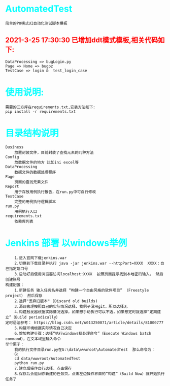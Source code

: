 # <font color=#00ffff>AutomatedTest</font>
    简单的PO模式UI自动化测试脚本模板

## <font color=#FF0000>2021-3-25 17:30:30 已增加ddt模式模板,相关代码如下:</font>
    DataProcessing => bugLogin.py 
    Page => Home => bugpz
    TestCase => login &  test_login_case
    
# <font color=#00ffff>使用说明:</font>
    需要的三方库在requirements.txt,安装方法如下:
    pip install -r requirements.txt


# <font color=#00ffff>目录结构说明</font>
```
Business 
    放置封装文件，目前封装了查找元素的几种方法
Config
    放数据文件的地方 比如ini excel等
DataProcessing
    数据文件的数据处理程序
Page
    页面的查找元素文件
Report
    用于存放用例执行报告，在run.py中可自行修改
TestCase
    完整的用例执行逻辑脚本
run.py
    用例执行入口
requirements.txt
    依赖库列表
```

# <font color=#00ffff>Jenkins 部署 以windows举例</font>
```
    1.进入官网下载jenkins.war
    2.切换到下载目录并执行 java -jar jenkins.war --httpPort=XXXX  XXXX：自己指定端口号
    3.启动好后使用浏览器访问localhost:XXXX  按照页面提示找到本地密码输入， 然后创建账号
构建配置：
    1.新建任务 输入任务名并选择 “构建一个自由风格的软件项目” （Freestyle project） 然后保存
    2.选择"丢弃旧版本" (Discard old builds)
    3.源码管理按照自己的实际情况选择，我例子没用git，所以选择无
    4.构建触发器根据实际情况选择，如果想手动执行可以不选，如果想定时就选择“定期建立”（Build periodically）
定时语法参考： https://blog.csdn.net/u013250071/article/details/81000777
    5.构建环境根据实际情况自己决定
    6.增加构建步骤：选择“执行windows批处理命令”（Execute Windows batch command），在文本域里输入命令
举个栗子：
    我的执行文件目录run.py在G:\data\wwwroot\AutomatedTest  那么命令为：
    G:
    cd data/wwwroot/AutomatedTest
    python run.py
    7.建立后操作自行选择，点击保存    
    8.保存后会返回你新建的任务页，点击左边操作界面的“构建”（Build Now）就开始执行任务了
```